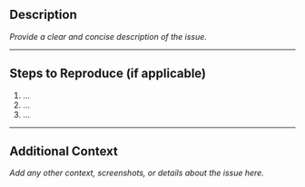 ## Description

_Provide a clear and concise description of the issue._

---

## Steps to Reproduce (if applicable)

1. ...
2. ...
3. ...

---

## Additional Context

_Add any other context, screenshots, or details about the issue here._

